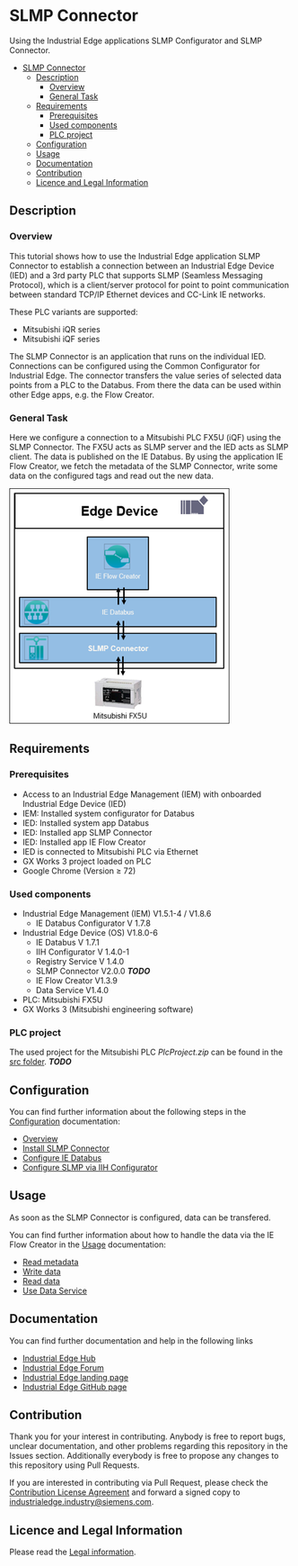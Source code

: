 # SLMP Connector

Using the Industrial Edge applications SLMP Configurator and SLMP Connector.

* [SLMP Connector](#slmp-connector)
  * [Description](#description)
    * [Overview](#overview)
    * [General Task](#general-task)
  * [Requirements](#requirements)
    * [Prerequisites](#prerequisites)
    * [Used components](#used-components)
    * [PLC project](#plc-project)
  * [Configuration](#configuration)
  * [Usage](#usage)
  * [Documentation](#documentation)
  * [Contribution](#contribution)
  * [Licence and Legal Information](#licence-and-legal-information)

## Description

### Overview

This tutorial shows how to use the Industrial Edge application SLMP Connector to establish a connection between an Industrial Edge Device (IED) and a 3rd party PLC that supports SLMP (Seamless Messaging Protocol), which is a client/server protocol for point to point communication between standard TCP/IP Ethernet devices and CC-Link IE networks.

These PLC variants are supported:

* Mitsubishi iQR series
* Mitsubishi iQF series

The SLMP Connector is an application that runs on the individual IED. Connections can be configured using the Common Configurator for Industrial Edge. The connector transfers the value series of selected data points from a PLC to the Databus. From there the data can be used within other Edge apps, e.g. the Flow Creator.

### General Task

Here we configure a connection to a Mitsubishi PLC FX5U (iQF) using the SLMP Connector. The FX5U acts as SLMP server and the IED acts as SLMP client. The data is published on the IE Databus. By using the application IE Flow Creator, we fetch the metadata of the SLMP Connector, write some data on the configured tags and read out the new data.

![overview](/docs/graphics/Overview.png)

## Requirements

### Prerequisites

* Access to an Industrial Edge Management (IEM) with onboarded Industrial Edge Device (IED)
* IEM: Installed system configurator for Databus
* IED: Installed system app Databus
* IED: Installed app SLMP Connector
* IED: Installed app IE Flow Creator
* IED is connected to Mitsubishi PLC via Ethernet
* GX Works 3 project loaded on PLC
* Google Chrome (Version ≥ 72)

### Used components

* Industrial Edge Management (IEM) V1.5.1-4 / V1.8.6
  * IE Databus Configurator V 1.7.8
* Industrial Edge Device (OS) V1.8.0-6
  * IE Databus V 1.7.1
  * IIH Configurator V 1.4.0-1
  * Registry Service V 1.4.0
  * SLMP Connector V2.0.0 ***TODO***
  * IE Flow Creator V1.3.9
  * Data Service V1.4.0
* PLC: Mitsubishi FX5U
* GX Works 3 (Mitsubishi engineering software)

### PLC project

The used project for the Mitsubishi PLC *PlcProject.zip* can be found in the [src folder](/src/). ***TODO***

## Configuration

You can find further information about the following steps in the [Configuration](/docs/Installation.md) documentation:

- [Overview](/docs/Installation.md#overview)
- [Install SLMP Connector](/docs/Installation.md#install-slmp-connector)
- [Configure IE Databus](/docs/Installation.md#configure-ie-databus)
- [Configure SLMP via IIH Configurator](/docs/Installation.md#configure-slmp-via-iih-configurator)

## Usage

As soon as the SLMP Connector is configured, data can be transfered.

You can find further information about how to handle the data via the IE Flow Creator in the [Usage](/docs/Usage.md) documentation:

* [Read metadata](/docs/Usage.md#read-metadata)
* [Write data](/docs/Usage.md#write-data)
* [Read data](/docs/Usage.md#read-data)
* [Use Data Service](/docs/Usage.md#use-data-service)

## Documentation

You can find further documentation and help in the following links

* [Industrial Edge Hub](https://iehub.eu1.edge.siemens.cloud/#/documentation)
* [Industrial Edge Forum](https://www.siemens.com/industrial-edge-forum)
* [Industrial Edge landing page](https://new.siemens.com/global/en/products/automation/topic-areas/industrial-edge/simatic-edge.html)
* [Industrial Edge GitHub page](https://github.com/industrial-edge)

## Contribution

Thank you for your interest in contributing. Anybody is free to report bugs, unclear documentation, and other problems regarding this repository in the Issues section.
Additionally everybody is free to propose any changes to this repository using Pull Requests.

If you are interested in contributing via Pull Request, please check the [Contribution License Agreement](Siemens_CLA_1.1.pdf) and forward a signed copy to [industrialedge.industry@siemens.com](mailto:industrialedge.industry@siemens.com?subject=CLA%20Agreement%20Industrial-Edge).

## Licence and Legal Information

Please read the [Legal information](LICENSE.txt).
